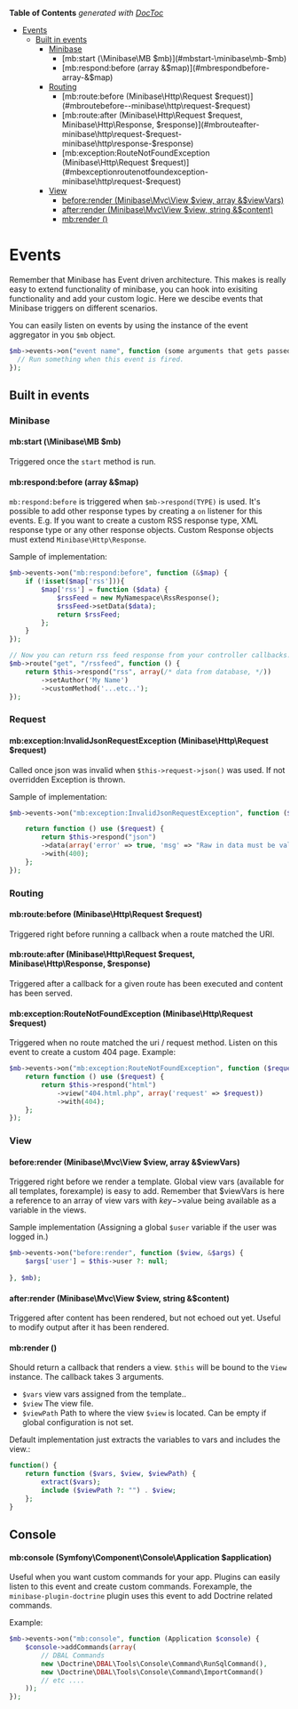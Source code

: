**Table of Contents**  *generated with [DocToc](http://doctoc.herokuapp.com/)*

- [Events](#events)
	- [Built in events](#built-in-events)
		- [Minibase](#minibase)
			- [mb:start (\Minibase\MB $mb)](#mbstart-\minibase\mb-$mb)
			- [mb:respond:before (array &$map)](#mbrespondbefore-array-&$map)
		- [Routing](#routing)
			- [mb:route:before  (Minibase\Http\Request $request)](#mbroutebefore--minibase\http\request-$request)
			- [mb:route:after (Minibase\Http\Request $request, Minibase\Http\Response, $response)](#mbrouteafter-minibase\http\request-$request-minibase\http\response-$response)
			- [mb:exception:RouteNotFoundException (Minibase\Http\Request $request)](#mbexceptionroutenotfoundexception-minibase\http\request-$request)
		- [View](#view)
			- [before:render (Minibase\Mvc\View $view, array &$viewVars)](#beforerender-minibase\mvc\view-$view-array-&$viewvars)
			- [after:render (Minibase\Mvc\View $view, string &$content)](#afterrender-minibase\mvc\view-$view-string-&$content)
			- [mb:render ()](#mbrender-)

# Events

Remember that Minibase has Event driven architecture. This makes  is really easy to extend functionality of minibase, you can hook into exisiting functionality and add your custom logic. Here we descibe events that Minibase triggers on different scenarios.

You can easily listen on events by using the instance of the event aggregator in you `$mb` object.

```php
$mb->events->on("event name", function (some arguments that gets passed...) {
  // Run something when this event is fired.
});
```



## Built in events


### Minibase

#### mb:start (\Minibase\MB $mb)

Triggered once the `start` method is run.

#### mb:respond:before (array &$map)

`mb:respond:before` is triggered when `$mb->respond(TYPE)` is used. It's possible to add other response types by creating a `on` listener for this events. E.g. If you want to create a custom RSS response type, XML response type or any other response objects. Custom Response objects must extend `Minibase\Http\Response`.

Sample of implementation:

```php
$mb->events->on("mb:respond:before", function (&$map) {
	if (!isset($map['rss'])){
		$map['rss'] = function ($data) {
			$rssFeed = new MyNamespace\RssResponse();
			$rssFeed->setData($data);
			return $rssFeed;
		};
	}
});

// Now you can return rss feed response from your controller callbacks.
$mb->route("get", "/rssfeed", function () {
	return $this->respond("rss", array(/* data from database, */))
		->setAuthor('My Name')
		->customMethod('...etc..');
});
```


### Request

#### mb:exception:InvalidJsonRequestException (Minibase\Http\Request $request)

Called once json was invalid when `$this->request->json()` was used. If not overridden Exception is thrown.

Sample of implementation:


```php
$mb->events->on("mb:exception:InvalidJsonRequestException", function ($request) {

	return function () use ($request) {
		return $this->respond("json")
		->data(array('error' => true, 'msg' => "Raw in data must be valid JSON."))
		->with(400);
	};
});
```


### Routing

#### mb:route:before  (Minibase\Http\Request $request)

Triggered right before running a callback when a route matched the URI. 


#### mb:route:after (Minibase\Http\Request $request, Minibase\Http\Response, $response)

Triggered after a callback for a given route has been executed and content has been served.


#### mb:exception:RouteNotFoundException (Minibase\Http\Request $request)

Triggered when no route matched the uri / request method. Listen on this event to create a custom 404 page. Example:

```php
$mb->events->on("mb:exception:RouteNotFoundException", function ($request) {
	return function () use ($request) {
		return $this->respond("html")
			->view("404.html.php", array('request' => $request))
			->with(404);
	};
});
```



### View

#### before:render (Minibase\Mvc\View $view, array &$viewVars)

Triggered right before we render a template. Global view vars (available for all templates, forexample) is easy to add. Remember that $viewVars is here a reference to an array of view vars with $key->$value being available as a variable in the views.

Sample implementation (Assigning a global `$user` variable if the user was logged in.)

```php
$mb->events->on("before:render", function ($view, &$args) {
	$args['user'] = $this->user ?: null;
	
}, $mb);
```

#### after:render (Minibase\Mvc\View $view, string &$content)


Triggered after content has been rendered, but not echoed out yet. Useful to modify output after it has been rendered.


#### mb:render ()

Should return a callback that renders a view.  `$this` will be bound to the `View` instance. The callback takes 3 arguments.  

- `$vars` view vars assigned from the template.. 
- `$view` The view file.
- `$viewPath` Path to where the view `$view` is located. Can be empty if global configuration is not set.



Default implementation just extracts the variables to vars and includes the view.:

```php
function() {
	return function ($vars, $view, $viewPath) {
		extract($vars);
		include ($viewPath ?: "") . $view;
	};
}

```


## Console


#### mb:console (Symfony\Component\Console\Application $application)

Useful when you want custom commands for your app. Plugins can easily listen to this event and create custom commands. Forexample, the `minibase-plugin-doctrine` plugin uses this event to add Doctrine related commands. 

Example:

```php
$mb->events->on("mb:console", function (Application $console) {
	$console->addCommands(array(
		// DBAL Commands
		new \Doctrine\DBAL\Tools\Console\Command\RunSqlCommand(),
		new \Doctrine\DBAL\Tools\Console\Command\ImportCommand()
		// etc ....
	));		
});
```



